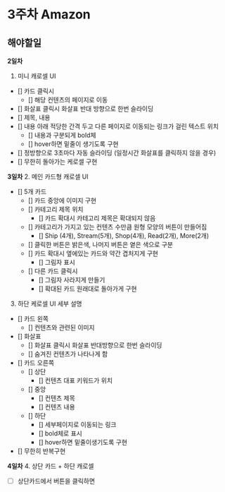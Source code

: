 # 3주차 Amazon

## 해야할일

**2일차**
1. 미니 캐로셀 UI
- [] 카드 클릭시
    - [] 해당 컨텐츠의 페이지로 이동
- [] 화살표 클릭시 화살표 반대 방향으로 한번 슬라이딩
- [] 제목, 내용
- [] 내용 아래 적당한 간격 두고 다른 페이지로 이동되는 링크가 걸린 텍스트 위치
    - [] 내용과 구분되게 bold체
    - [] hover하면 밑줄이 생기도록 구현
- [] 정방향으로 3초마다 자동 슬라이딩 (일정시간 화살표를 클릭하지 않을 경우)
- [] 무한히 돌아가는 케로셀 구현

**3일차**
2. 메인 카드형 캐로셀 UI
- [] 5개 카드
    - [] 카드 중앙에 이미지 구현
    - [] 카테고리 제목 위치
        - [] 카드 확대시 카테고리 제목은 확대되지 않음
    - [] 카테고리가 가지고 있는 컨텐츠  수만큼 원형 모양의 버튼이 만들어짐
        - [] Ship (4개), Stream(5개), Shop(4개), Read(2개), More(2개)
    - [] 클릭한 버튼은 밝은색, 나머지 버튼은 옅은 색으로 구분
    - [] 카드 확대시 옆에있는 카드와 약간 겹처지게 구현
        - [] 그림자 표시
    - [] 다른 카드 클릭시
        - [] 그림자 사라지게 만들기
        - [] 확대된 카드 원래대로 돌아가게 구현
3. 하단 케로셀 UI 세부 설명
- [] 카드 왼쪽
    - [] 컨텐츠와 관련된 이미지
- [] 화살표
    - [] 화살표 클릭시 화살표 반대방향으로 한번 슬라이딩
    - [] 숨겨진 컨텐츠가 나타나게 함
- []  카드 오른쪽
    - [] 상단
        - [] 컨텐츠 대표 키워드가 위치
    - [] 중앙
        - [] 컨텐츠 제목
        - [] 컨텐츠 내용
    - [] 하단
        - [] 세부페이지로 이동되는 링크
        - [] bold체로 표시
        - [] hover하면 밑줄이생기도록 구현
- [] 무한히 반복구현

**4일차**
4. 상단 카드 + 하단 캐로셀
- [ ] 상단카드에서 버튼을 클릭하면 